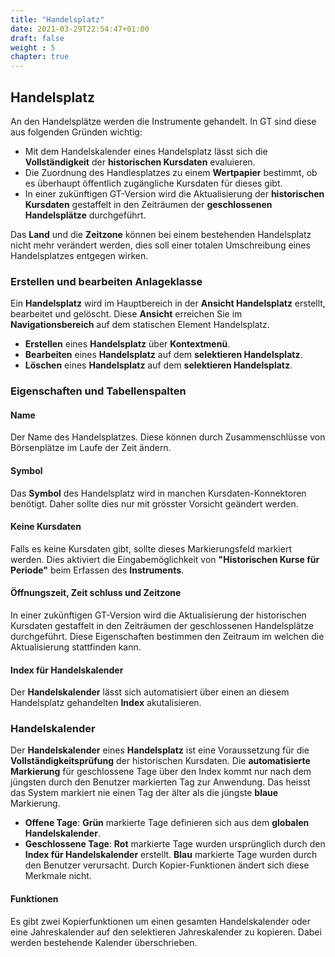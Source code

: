 ```yaml
---
title: "Handelsplatz"
date: 2021-03-29T22:54:47+01:00
draft: false
weight : 5
chapter: true
---
```

## Handelsplatz
An den Handelsplätze werden die Instrumente gehandelt. In GT sind diese aus folgenden Gründen wichtig:
+ Mit dem Handelskalender eines Handelsplatz lässt sich die **Vollständigkeit** der **historischen Kursdaten** evaluieren.
+ Die Zuordnung des Handlesplatzes zu einem **Wertpapier** bestimmt, ob es überhaupt öffentlich zugängliche Kursdaten für dieses gibt.
+ In einer zukünftigen GT-Version wird die Aktualisierung der **historischen Kursdaten** gestaffelt in den Zeiträumen der **geschlossenen Handelsplätze** durchgeführt.

Das **Land** und die **Zeitzone** können bei einem bestehenden Handelsplatz nicht mehr verändert werden, dies soll einer totalen Umschreibung eines Handelsplatzes entgegen wirken.

### Erstellen und bearbeiten Anlageklasse
Ein **Handelsplatz** wird im Hauptbereich in der **Ansicht Handelsplatz** erstellt, bearbeitet und gelöscht. Diese **Ansicht** erreichen Sie im **Navigationsbereich** auf dem statischen Element Handelsplatz.
+ **Erstellen** eines **Handelsplatz** über **Kontextmenü**.
+ **Bearbeiten** eines **Handelsplatz** auf dem **selektieren Handelsplatz**.
+ **Löschen** eines **Handelsplatz** auf dem **selektieren Handelsplatz**.

### Eigenschaften und Tabellenspalten

#### Name
Der Name des Handelsplatzes. Diese können durch Zusammenschlüsse von Börsenplätze im Laufe der Zeit ändern.
#### Symbol
Das **Symbol** des Handelsplatz wird in manchen Kursdaten-Konnektoren benötigt. Daher sollte dies nur mit grösster Vorsicht geändert werden.

#### Keine Kursdaten
Falls es keine Kursdaten gibt, sollte dieses Markierungsfeld markiert werden. Dies aktiviert die Eingabemöglichkeit von **"Historischen Kurse für Periode"** beim Erfassen des **Instruments**.

#### Öffnungszeit, Zeit schluss und Zeitzone
In einer zukünftigen GT-Version wird die Aktualisierung der historischen Kursdaten gestaffelt in den Zeiträumen der geschlossenen Handelsplätze durchgeführt. Diese Eigenschaften bestimmen den Zeitraum im welchen die Aktualisierung stattfinden kann.

#### Index für Handelskalender
Der **Handelskalender** lässt sich automatisiert über einen an diesem Handelsplatz gehandelten **Index** akutalisieren. 

### Handelskalender
Der **Handelskalender** eines **Handelsplatz** ist eine Voraussetzung für die **Vollständigkeitsprüfung** der historischen Kursdaten. Die **automatisierte Markierung** für geschlossene Tage über den Index kommt nur nach dem jüngsten durch den Benutzer markierten Tag zur Anwendung. Das heisst das System markiert nie einen Tag der älter als die jüngste **blaue** Markierung. 
+ **Offene Tage**: **Grün** markierte Tage definieren sich aus dem **globalen Handelskalender**.
+ **Geschlossene Tage**: **Rot** markierte Tage wurden ursprünglich durch den **Index für Handelskalender** erstellt. **Blau** markierte Tage wurden durch den Benutzer verursacht. Durch Kopier-Funktionen ändert sich diese Merkmale nicht. 
#### Funktionen
Es gibt zwei Kopierfunktionen um einen gesamten Handelskalender oder eine Jahreskalender auf den selektieren Jahreskalender zu kopieren. Dabei werden bestehende Kalender überschrieben.